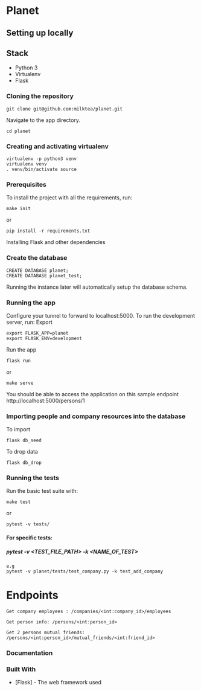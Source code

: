 # Planet

## Setting up locally

## Stack

- Python 3
- Virtualenv
- Flask


### Cloning the repository
```
git clone git@github.com:milktea/planet.git
```
Navigate to the app directory.
```
cd planet
```

### Creating and activating virtualenv
```
virtualenv -p python3 venv
virtualenv venv
. venv/bin/activate source
```

### Prerequisites
To install the project with all the requirements, run:
```
make init
```
or
```
pip install -r requirements.txt
```
Installing Flask and other dependencies


### Create the database
```
CREATE DATABASE planet;
CREATE DATABASE planet_test;
```
Running the instance later will automatically setup the database schema.

### Running the app
Configure your tunnel to forward to localhost:5000. To run the development server, run:
Export
```
export FLASK_APP=planet
export FLASK_ENV=development
```
Run the app
```
flask run
```
or
```
make serve
```
You should be able to access the application on this sample endpoint
http://localhost:5000/persons/1

### Importing people and company resources into the database

To import
```
flask db_seed
```
To drop data
```
flask db_drop
```


### Running the tests

Run the basic test suite with:
```
make test
```
or
```
pytest -v tests/
```
#### For specific tests:

##### pytest -v <TEST_FILE_PATH> -k <NAME_OF_TEST>
```
e.g
pytest -v planet/tests/test_company.py -k test_add_company
```

# Endpoints
    Get company employees : /companies/<int:company_id>/employees

    Get person info: /persons/<int:person_id>

    Get 2 persons mutual friends: /persons/<int:person_id>/mutual_friends/<int:friend_id>


### Documentation



### Built With

* [Flask] - The web framework used
